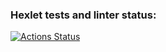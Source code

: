 ### Hexlet tests and linter status:
[![Actions Status](https://github.com/nkrasnov322/java-project-lvl2/workflows/hexlet-check/badge.svg)](https://github.com/nkrasnov322/java-project-lvl2/actions)